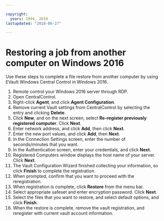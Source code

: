 ```yaml
---

copyright:
  years: 1994, 2018
lastupdated: "2018-06-27"

---
```


# Restoring a job from another computer on Windows 2016 

Use these steps to complete a file restore from another computer by using EVault Windows Central Control in Windows 2016.

1. Remote control your Windows 2016 server through RDP.
2. Open CentralControl.
3. Right-click **Agent**, and click **Agent Configuration**.
4. Remove current Vault settings from CentralControl by selecting the entry and clicking **Delete**.
5. Click **New**, and on the next screen, select **Re-register previously registered computer**. Click **Next**.
6. Enter network address, and click **Add**, then click **Next**.
7. Enter the new port values, and click **Add**, then **Next**.
8. In the Connection Settings screen, enter the number of seconds/minutes that you want. 
9. In the Authentication screen, enter your credentials, and click **Next**.
10. Registered Computers window displays the host name of your server. Click **Next**.
11.	The Vault Configuration Wizard finished collecting your information, so click **Finish** to complete the registration.
12. When prompted, confirm that you want to proceed with the reregistration.
13. When registration is complete, click **Restore** from the menu bar. 
9.	Select appropriate safeset and enter encryption password. Click **Next**.
10.	Select the files that you want to restore, and select default options, and click **Finish**. 
11.	When the restore is complete, remove the vault registration, and reregister with current vault account information. 
